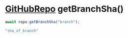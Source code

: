 # [GitHubRepo](./GitHubRepo.md) getBranchSha()

``` typescript
await repo.getBranchSha("branch");
```

``` typescript
"sha_of_branch"
```
